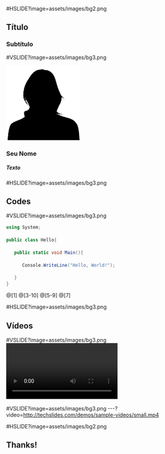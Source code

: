 #HSLIDE?image=assets/images/bg2.png

## <span class="pd-gray">Título</span>
### <span class="pd-gray">Subtítulo</span>

#VSLIDE?image=assets/images/bg3.png
<!---Substitua por sua foto na pasta--->
<img src="assets/images/you.png" alt="You" style="width: 200px;"/>

### <span class="pd-gray">Seu Nome</span>
##### <span class="pd-gray">Texto</span>

#HSLIDE?image=assets/images/bg3.png

## <span class="pd-gray">Codes</span>

#VSLIDE?image=assets/images/bg3.png

```c#
using System;

public class Hello{

   public static void Main(){

      Console.WriteLine("Hello, World!");

   }
}
```
<!---Use isso para highlight no código--->
@[1]
@[3-10]
@[5-9]
@[7]

#HSLIDE?image=assets/images/bg3.png

## <span class="pd-gray">Vídeos</span>

#VSLIDE?image=assets/images/bg3.png
![Video](http://techslides.com/demos/sample-videos/small.mp4)


#VSLIDE?image=assets/images/bg3.png
---?video=http://techslides.com/demos/sample-videos/small.mp4


#HSLIDE?image=assets/images/bg2.png
## <span class="pd-gray">Thanks!</span>


